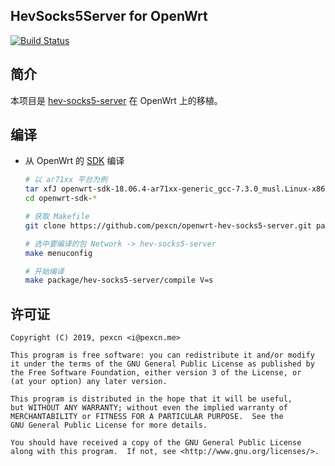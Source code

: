 HevSocks5Server for OpenWrt
---
[![Build Status][BUILD_STATUS]][RELEASE_FEEDS]

## 简介

本项目是 [hev-socks5-server][UPSTREAM_PROJECT] 在 OpenWrt 上的移植。

## 编译

- 从 OpenWrt 的 [SDK][OPENWRT_SDK] 编译

    ```bash
    # 以 ar71xx 平台为例
    tar xfJ openwrt-sdk-18.06.4-ar71xx-generic_gcc-7.3.0_musl.Linux-x86_64.tar.xz
    cd openwrt-sdk-*
    
    # 获取 Makefile
    git clone https://github.com/pexcn/openwrt-hev-socks5-server.git package/hev-socks5-server
    
    # 选中要编译的包 Network -> hev-socks5-server
    make menuconfig
    
    # 开始编译
    make package/hev-socks5-server/compile V=s
    ```

## 许可证

```
Copyright (C) 2019, pexcn <i@pexcn.me>

This program is free software: you can redistribute it and/or modify
it under the terms of the GNU General Public License as published by
the Free Software Foundation, either version 3 of the License, or
(at your option) any later version.

This program is distributed in the hope that it will be useful,
but WITHOUT ANY WARRANTY; without even the implied warranty of
MERCHANTABILITY or FITNESS FOR A PARTICULAR PURPOSE.  See the
GNU General Public License for more details.

You should have received a copy of the GNU General Public License
along with this program.  If not, see <http://www.gnu.org/licenses/>.
```

[UPSTREAM_PROJECT]: https://github.com/heiher/hev-socks5-server
[OPENWRT_SDK]: https://openwrt.org/docs/guide-developer/obtain.firmware.sdk
[BUILD_STATUS]: https://travis-ci.org/openwrt-dev/feeds.svg?branch=master
[RELEASE_FEEDS]: https://github.com/openwrt-dev/feeds
